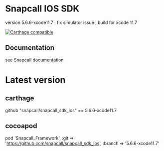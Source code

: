 # Snapcall IOS SDK
version 5.6.6-xcode11.7 : fix simulator issue , build for xcode 11.7

[![Carthage compatible](https://img.shields.io/badge/Carthage-compatible-4BC51D.svg?style=flat)](https://github.com/Carthage/Carthage)
## Documentation
 
see [Snapcall documentation](https://doc.snapcall.io/#ios)

# Latest version

## carthage

github "snapcall/snapcall_sdk_ios" == 5.6.6-xcode11.7

## cocoapod

pod 'Snapcall_Framework', :git => 'https://github.com/snapcall/snapcall_sdk_ios', :branch => '5.6.6-xcode11.7'
